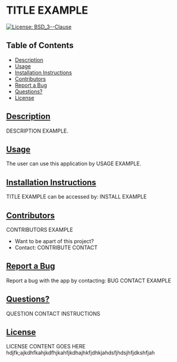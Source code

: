 
# TITLE EXAMPLE

[![License: BSD_3--Clause](https://img.shields.io/badge/License-BSD_3--Clause-brightgreen.svg)](https://opensource.org/licenses)

## Table of Contents
- [Description](#description)
- [Usage](#usage)
- [Installation Instructions](#install)
- [Contributors](#contributors)
- [Report a Bug](#bug)
- [Questions?](#questions)
- [License](#license)

## [Description](#description)
<a name="description"></a>
DESCRIPTION EXAMPLE.


## [Usage](#usage)
<a name="usage"></a>
The user can use this application by USAGE EXAMPLE.

## [Installation Instructions](#install)
<a name="install"></a>
TITLE EXAMPLE can be accessed by: 
INSTALL EXAMPLE

## [Contributors](#contributors)
<a name="contributors"></a>
CONTRIBUTORS EXAMPLE
- Want to be apart of this project?
- Contact: CONTRIBUTE CONTACT

## [Report a Bug](#bug)
<a name="bug"></a>
Report a bug with the app by contacting: BUG CONTACT EXAMPLE

## [Questions?](#questions)
<a name="questions"></a>
QUESTION CONTACT INSTRUCTIONS

## [License](#license)
<a name="license"></a>
LICENSE CONTENT GOES HERE hdjfk;ajkdhfkahjkdfhjkahfjkdhajhkfjdhkjahdsfjhdsjhfjdkshfjah
    
    